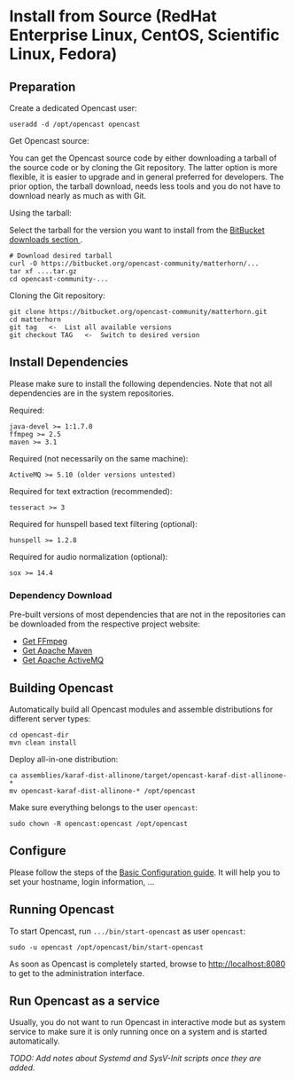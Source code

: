 Install from Source (RedHat Enterprise Linux, CentOS, Scientific Linux, Fedora)
===============================================================================

Preparation
-----------

Create a dedicated Opencast user:

    useradd -d /opt/opencast opencast

Get Opencast source:

You can get the Opencast source code by either downloading a tarball of the source code or by cloning the Git
repository. The latter option is more flexible, it is easier to upgrade and in general preferred for developers. The
prior option, the tarball download, needs less tools and you do not have to download nearly as much as with Git.

Using the tarball:

Select the tarball for the version you want to install from the [BitBucket downloads section
](https://bitbucket.org/opencast-community/matterhorn/downloads).

    # Download desired tarball
    curl -O https://bitbucket.org/opencast-community/matterhorn/...
    tar xf ....tar.gz
    cd opencast-community-...

Cloning the Git repository:

    git clone https://bitbucket.org/opencast-community/matterhorn.git
    cd matterhorn
    git tag   <-  List all available versions
    git checkout TAG   <-  Switch to desired version


Install Dependencies
--------------------

Please make sure to install the following dependencies. Note that not all dependencies are in the system repositories.

Required:

    java-devel >= 1:1.7.0
    ffmpeg >= 2.5
    maven >= 3.1

Required (not necessarily on the same machine):

    ActiveMQ >= 5.10 (older versions untested)

Required for text extraction (recommended):

    tesseract >= 3

Required for hunspell based text filtering (optional):

    hunspell >= 1.2.8

Required for audio normalization (optional):

    sox >= 14.4

### Dependency Download

Pre-built versions of most dependencies that are not in the repositories can be downloaded from the respective project
website:

 - [Get FFmpeg](http://ffmpeg.org/download.html)
 - [Get Apache Maven](https://maven.apache.org/download.cgi)
 - [Get Apache ActiveMQ](http://activemq.apache.org/download.html)


Building Opencast
-----------------

Automatically build all Opencast modules and assemble distributions for different server types:

    cd opencast-dir
    mvn clean install

Deploy all-in-one distribution:

    ca assemblies/karaf-dist-allinone/target/opencast-karaf-dist-allinone-*
    mv opencast-karaf-dist-allinone-* /opt/opencast

Make sure everything belongs to the user `opencast`:

    sudo chown -R opencast:opencast /opt/opencast


Configure
---------

Please follow the steps of the [Basic Configuration guide](../configuration/basic.md). It will help you to set your
hostname, login information, …


Running Opencast
------------------

To start Opencast, run `.../bin/start-opencast` as user `opencast`:

    sudo -u opencast /opt/opencast/bin/start-opencast

As soon as Opencast is completely started, browse to [http://localhost:8080](http://localhost:8080) to get to the
administration interface.


Run Opencast as a service
-------------------------

Usually, you do not want to run Opencast in interactive mode but as system service to make sure it is only running
once on a system and is started automatically.

*TODO: Add notes about Systemd and SysV-Init scripts once they are added.*
